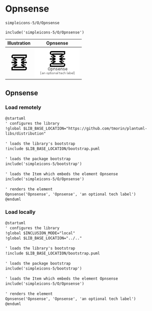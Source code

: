 # Opnsense


```text
simpleicons-5/O/Opnsense
```

```text
include('simpleicons-5/O/Opnsense')
```



| Illustration | Opnsense |
| :---: | :---: |
| ![illustration for Illustration](../../simpleicons-5/O/Opnsense.png) | ![illustration for Opnsense](../../simpleicons-5/O/Opnsense.Local.png) |




## Opnsense

### Load remotely
```plantuml
@startuml
' configures the library
!global $LIB_BASE_LOCATION="https://github.com/tmorin/plantuml-libs/distribution"

' loads the library's bootstrap
!include $LIB_BASE_LOCATION/bootstrap.puml

' loads the package bootstrap
include('simpleicons-5/bootstrap')

' loads the Item which embeds the element Opnsense
include('simpleicons-5/O/Opnsense')

' renders the element
Opnsense('Opnsense', 'Opnsense', 'an optional tech label')
@enduml
```

### Load locally
```plantuml
@startuml
' configures the library
!global $INCLUSION_MODE="local"
!global $LIB_BASE_LOCATION="../.."

' loads the library's bootstrap
!include $LIB_BASE_LOCATION/bootstrap.puml

' loads the package bootstrap
include('simpleicons-5/bootstrap')

' loads the Item which embeds the element Opnsense
include('simpleicons-5/O/Opnsense')

' renders the element
Opnsense('Opnsense', 'Opnsense', 'an optional tech label')
@enduml
```

